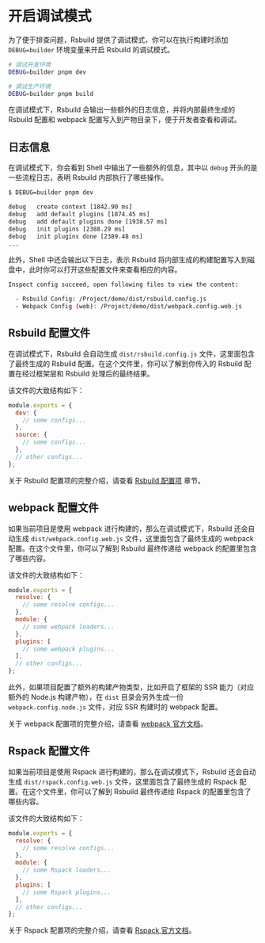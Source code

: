 # 开启调试模式

为了便于排查问题，Rsbuild 提供了调试模式，你可以在执行构建时添加 `DEBUG=builder` 环境变量来开启 Rsbuild 的调试模式。

```bash
# 调试开发环境
DEBUG=builder pnpm dev

# 调试生产环境
DEBUG=builder pnpm build
```

在调试模式下，Rsbuild 会输出一些额外的日志信息，并将内部最终生成的 Rsbuild 配置和 webpack 配置写入到产物目录下，便于开发者查看和调试。

## 日志信息

在调试模式下，你会看到 Shell 中输出了一些额外的信息，其中以 `debug` 开头的是一些流程日志，表明 Rsbuild 内部执行了哪些操作。

```bash
$ DEBUG=builder pnpm dev

debug   create context [1842.90 ms]
debug   add default plugins [1874.45 ms]
debug   add default plugins done [1938.57 ms]
debug   init plugins [2388.29 ms]
debug   init plugins done [2389.48 ms]
...
```

此外，Shell 中还会输出以下日志，表示 Rsbuild 将内部生成的构建配置写入到磁盘中，此时你可以打开这些配置文件来查看相应的内容。

```bash
Inspect config succeed, open following files to view the content:

  - Rsbuild Config: /Project/demo/dist/rsbuild.config.js
  - Webpack Config (web): /Project/demo/dist/webpack.config.web.js
```

## Rsbuild 配置文件

在调试模式下，Rsbuild 会自动生成 `dist/rsbuild.config.js` 文件，这里面包含了最终生成的 Rsbuild 配置。在这个文件里，你可以了解到你传入的 Rsbuild 配置在经过框架层和 Rsbuild 处理后的最终结果。

该文件的大致结构如下：

```js
module.exports = {
  dev: {
    // some configs...
  },
  source: {
    // some configs...
  },
  // other configs...
};
```

关于 Rsbuild 配置项的完整介绍，请查看 [Rsbuild 配置项](/guide/basic/config.html) 章节。

## webpack 配置文件

如果当前项目是使用 webpack 进行构建的，那么在调试模式下，Rsbuild 还会自动生成 `dist/webpack.config.web.js` 文件，这里面包含了最终生成的 webpack 配置。在这个文件里，你可以了解到 Rsbuild 最终传递给 webpack 的配置里包含了哪些内容。

该文件的大致结构如下：

```js
module.exports = {
  resolve: {
    // some resolve configs...
  },
  module: {
    // some webpack loaders...
  },
  plugins: [
    // some webpack plugins...
  ],
  // other configs...
};
```

此外，如果项目配置了额外的构建产物类型，比如开启了框架的 SSR 能力（对应额外的 Node.js 构建产物），在 `dist` 目录会另外生成一份 `webpack.config.node.js` 文件，对应 SSR 构建时的 webpack 配置。

关于 webpack 配置项的完整介绍，请查看 [webpack 官方文档](https://webpack.js.org/concepts/configuration/)。

## Rspack 配置文件

如果当前项目是使用 Rspack 进行构建的，那么在调试模式下，Rsbuild 还会自动生成 `dist/rspack.config.web.js` 文件，这里面包含了最终生成的 Rspack 配置。在这个文件里，你可以了解到 Rsbuild 最终传递给 Rspack 的配置里包含了哪些内容。

该文件的大致结构如下：

```js
module.exports = {
  resolve: {
    // some resolve configs...
  },
  module: {
    // some Rspack loaders...
  },
  plugins: [
    // some Rspack plugins...
  ],
  // other configs...
};
```

关于 Rspack 配置项的完整介绍，请查看 [Rspack 官方文档](https://www.rspack.dev/zh/config.html)。
